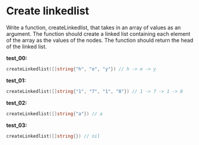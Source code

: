# Create linkedlist

Write a function, createLinkedlist, that takes in an array of values as an argument. The function should create a linked list containing each element of the array as the values of the nodes. The function should return the head of the linked list.

**test_00:**
```go
createLinkedlist([]string{"h", "e", "y"}) // h -> e -> y
```
**test_01:**
```go
createLinkedlist([]string{"1", "7", "1", "8"}) // 1 -> 7 -> 1 -> 8
```
**test_02:**
```go
createLinkedlist([]string{"a"}) // a
```
**test_03:**
```go
createLinkedlist([]string{}) // nil
```